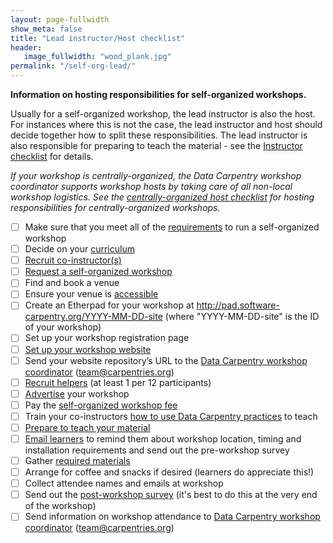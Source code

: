 ```yaml
---
layout: page-fullwidth
show_meta: false
title: "Lead instructor/Host checklist"
header:
   image_fullwidth: "wood_plank.jpg"
permalink: "/self-org-lead/"
---
```


**Information on hosting responsibilities for self-organized workshops.**

Usually for a self-organized workshop, the lead instructor is also the host. For instances where this is not the case, the lead instructor and host should decide together how to split these responsibilities. The lead instructor is also responsible for preparing to teach the material - see the [Instructor checklist](/instructor-checklist/) for details.

*If your workshop is centrally-organized, the Data Carpentry workshop coordinator supports workshop hosts by taking care of all non-local workshop logistics. See the [centrally-organized host checklist](/host-checklist/) for hosting responsibilities for centrally-organized workshops.*

- [ ] Make sure that you meet all of the [requirements](/self-organized-workshops/#self-organized-workshop-requirements) to run a self-organized workshop
- [ ] Decide on your [curriculum](/workshops/)  
- [ ] [Recruit co-instructor(s)](/email-templates/#recruiting-co-instructors)  
- [ ] [Request a self-organized workshop](https://amy.software-carpentry.org/workshops/dc/request/)  
- [ ] Find and book a venue  
- [ ] Ensure your venue is [accessible](/accessibility/)  
- [ ] Create an Etherpad for your workshop at http://pad.software-carpentry.org/YYYY-MM-DD-site (where "YYYY-MM-DD-site" is the ID of your workshop)
- [ ] Set up your workshop registration page  
- [ ] [Set up your workshop website](https://github.com/datacarpentry/workshop-template)  
- [ ] Send your website repository’s URL to the [Data Carpentry workshop coordinator](mailto:team@carpentries.org) (team@carpentries.org)  
- [ ] [Recruit helpers](/email-templates/#recruiting-helpers) (at least 1 per 12 participants)  
- [ ] [Advertise](/email-templates/#advertising-your-workshop) your workshop  
- [ ] Pay the [self-organized workshop fee](/self-organized-workshops/#fees-for-self-organized-workshops)  
- [ ] Train your co-instructors [how to use Data Carpentry practices](http://swcarpentry.github.io/instructor-training/15-practices/) to teach  
- [ ] [Prepare to teach your material](/instructor-checklist/)  
- [ ] [Email learners](/email-templates/#email-learners-before-workshop) to remind them about workshop location, timing and installation requirements and send out the pre-workshop survey  
- [ ] Gather [required materials](/equipment-checklist/)  
- [ ] Arrange for coffee and snacks if desired (learners do appreciate this!)  
- [ ] Collect attendee names and emails at workshop  
- [ ] Send out the [post-workshop survey](/email-templates/#email-learners-after-workshop) (it's best to do this at the very end of the workshop)  
- [ ] Send information on workshop attendance to [Data Carpentry workshop coordinator](mailto:team@carpentries.org) (team@carpentries.org)  
